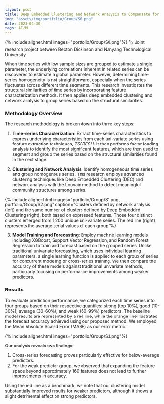 ```yaml
---
layout: post
title: Deep Embedded Clustering and Network Analysis to Compensate for Weak Predictors in Cross-Series Forecasting
img: "assets/img/portfolio/Group/S0.png"
date: 2023-04-30
tags: AI/ML
---
```


{% include aligner.html images="portfolio/Group/S0.png"%}
🏷️ Joint research project between Becton Dickinson and Nanyang Technological University

When time series with low sample sizes are grouped to estimate a single parameter, the underlying correlations inherent in related series can be discovered to estimate a global parameter. However, determining time-series homogeneity is not straightforward, especially when the series fluctuates across different time segments. This research investigates the structural similarities of time series by incorporating feature characterization methods. It then applies deep embedded clustering and network analysis to group series based on the structural similarities.

### Methodology Overview
The research methodology is broken down into three key steps:
1. **Time-series Characterization**: Extract time-series characteristics to express underlying characteristics from each uni-variate series using feature extraction techniques, *TSFRESH*. It then performs factor loading analysis to identify the most significant features, which are then used to segment and group the series based on the structural similarities found in the next stage.

2. **Clustering and Network Analysis**: Identify homogeneous time series and group homogenous series. This research employs advanced clustering techniques like Deep Embedded Clustering (DEC) and network analysis with the Louvain method to detect meaningful community structures among series.

{% include aligner.html images="portfolio/Group/S1.png, portfolio/Group/S2.png" caption="Clusters defined by network analysis (left) and the same number of clusters defined by Deep Embedded Clustering (right), both based on expressed features. Those four distinct clusters emerged from 1,200 unique uni-variate series. The red line (right) represents the average serial values of each group"%}

3. **Model Training and Forecasting**: Employ machine learning models including XGBoost, Support Vector Regression, and Random Forest Regression to train and forecast based on the grouped series. Unlike traditional univariate forecasting, which uses individual learning parameters, a single learning function is applied to each group of series for concurrent modeling or cross-series training. We then compare the accuracy of these models against traditional univariate methods, particularly focusing on performance improvements among weaker predictors.

### Results
To evaluate prediction performance, we categorized each time series into four groups based on their respective quantiles: strong (top 10%), good (10-30%), average (30-60%), and weak (60-99%) predictors. The baseline model results are represented by a red line, while the orange line illustrates the forecast accuracy achieved using our proposed method. We employed the Mean Absolute Scaled Error (MASE) as our error metric.

{% include aligner.html images="portfolio/Group/S3.png"%}

Our analysis reveals two findings: 
1. Cross-series forecasting proves particularly effective for below-average predictors.
2. For the weak predictor group, we observed that expanding the feature space beyond approximately 160 features does not lead to further improvements in accuracy. 

Using the red line as a benchmark, we note that our clustering model substantially improved results for weaker predictors, although it shows a slight detrimental effect on strong predictors.
